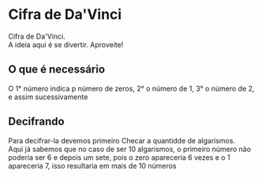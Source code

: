 # Cifra de Da'Vinci
Cifra de Da'Vinci.<br>
A ideia aqui é se divertir. Aproveite!


## O que é necessário
O 1° número indica p número de zeros, 2° o número de 1, 3° o número de 2, e assim sucessivamente


## Decifrando
Para decifrar-la devemos primeiro Checar a quantidde de algarismos.<br>
Aqui já sabemos que no caso de ser 10 algarismos, o primeiro número não poderia ser 6 e depois um sete, pois o zero apareceria 6 vezes e o 1 apareceria 7, isso resultaria em mais de 10 números